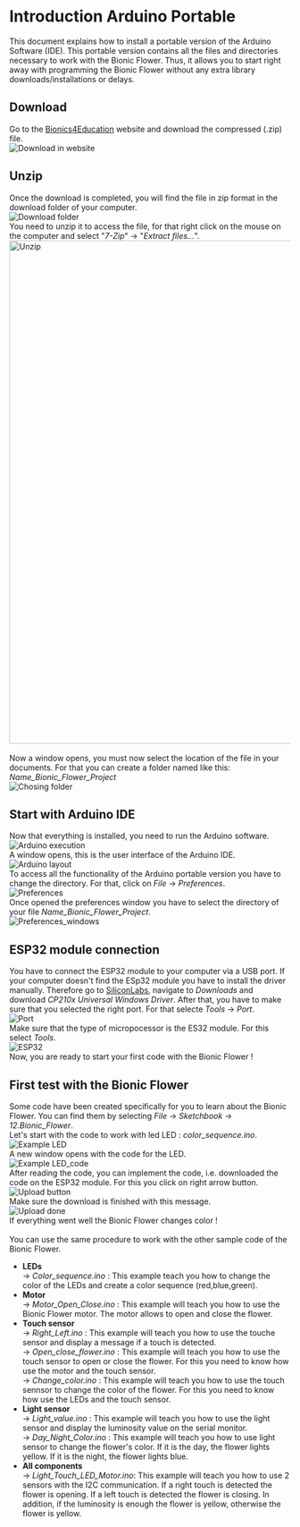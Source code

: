 # Introduction Arduino Portable

This document explains how to install a portable version of the Arduino Software (IDE). This portable version contains all the files and directories necessary to work with the Bionic Flower. Thus, it allows you to start right away with programming the Bionic Flower without any extra library downloads/installations or delays.
## Download 
Go to the [Bionics4Education](https://www.bionics4education.com/startseite/support) website and download the compressed (.zip) file.
<br>![Download in website](../img/Dowload_website.png)

## Unzip 
Once the download is completed, you will find the file in zip format in the download folder of your computer.
<br>![Download folder](../img/Dowload_folder.PNG)
<br>You need to unzip it to access the file, for that right click on the mouse on the computer and select "*7-Zip*" -> "*Extract files...*".
<br><img src="../img/Unzip.png" alt="Unzip" width="900"/> <br>
<br>Now a window opens, you must now select the location of the file in your documents. For that you can create a folder named like this: *Name_Bionic_Flower_Project*
<br>![Chosing folder](../img/Chosing_folder.png)

## Start with Arduino IDE 
Now that everything is installed, you need to run the Arduino software.
<br>![Arduino execution ](../img/arduino_execution.png)
<br>A window opens, this is the user interface of the Arduino IDE. 
<br>![Arduino layout ](../img/Arduino_Layout.PNG)
<br>To access all the functionality of the Arduino portable version you have to change the directory. For that, click on *File* -> *Preferences*.
<br>![Preferences](../img/Preferences.PNG)
<br>Once opened the preferences window you have to select the directory of your file *Name_Bionic_Flower_Project*. 
<br>![Preferences_windows](../img/Preferecnes_windows.png)

## ESP32 module connection 
You have to connect the ESP32 module to your computer via a USB port.  If your computer doesn't find the ESp32 module you have to install the driver manually. Therefore go to [SiliconLabs](https://www.silabs.com/developers/usb-to-uart-bridge-vcp-drivers), navigate to *Downloads* and download *CP210x Universal Windows Driver*. After that, you have to make sure that you selected the right port. For that selecte *Tools* -> *Port*.
<br>![Port](../img/Port.PNG)
<br> Make sure that the type of micropocessor is the ES32 module. For this select *Tools*. 
<br>![ESP32](../img/ESp32_module.PNG)
<br>Now, you are ready to start your first code with the Bionic Flower ! 

## First test with the Bionic Flower
Some code have been created specifically for you to learn about the Bionic Flower. You can find them by selecting *File* -> *Sketchbook* -> *12.Bionic_Flower*.
<br>Let's start with the code to work with led LED : *color_sequence.ino*. 
<br>![Example LED](../img/color_sequence_exemple.PNG)
<br> A new window opens with the code for the LED. 
<br>![Example LED_code](../img/Color_sequence_code.PNG)
<br> After reading the code, you can implement the code, i.e. downloaded the code on the ESP32 module. For this you click on right arrow button. 
<br>![Upload button](../img/upload.png)
<br>Make sure the download is finished with this message. 
<br>![Upload done](../img/upload_done.PNG)
<br> If everything went well the Bionic Flower changes color ! 
<br>
<br> You can use the same procedure to work with the other sample code of the Bionic Flower. 
* **LEDs**
    <br>-> *Color_sequence.ino* : This example teach you how to change the color of the LEDs and create a color sequence (red,blue,green).
 * **Motor**
    <br>-> *Motor_Open_Close.ino* : This example will teach you how to use the Bionic Flower motor. The motor allows to open and close the flower. 
 * **Touch sensor**
   <br> -> *Right_Left.ino* : This example will teach you how to use the touche sensor and display a message if a touch is detected.
   <br> -> *Open_close_flower.ino* : This example will teach you how to use the touch sensor to open or close the flower. For this you need to know how use the motor and the touch sensor. 
   <br> -> *Change_color.ino* : This example will teach you how to use the touch sennsor to change the color of the flower. For this you need to know how use the LEDs and the touch sensor.  
 * **Light sensor**
   <br> -> *Light_value.ino* : This example will teach you how to use the light sensor and display the luminosity value on the serial monitor.
   <br> -> *Day_Night_Color.ino* : This example will teach you how to use light sensor to change the flower's color. If it is the day, the flower lights yellow. If it is the night, the flower lights blue. 
 * **All components** 
 <br> -> *Light_Touch_LED_Motor.ino*: This example will teach you how to use 2 sensors with the I2C communication. If a right touch is detected the flower is opening. If a left touch is detected the flower is closing. In addition, if the luminosity is enough the flower is yellow, otherwise the flower is yellow.





